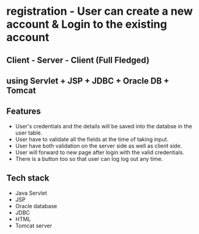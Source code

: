 # registration - User can create a new account & Login to the existing account 
## Client - Server - Client (Full Fledged)
## using Servlet + JSP + JDBC + Oracle DB + Tomcat
## Features
* User's credentials and the details will be saved into the databse in the user table.
* User have to validate all the fields at the time of taking input.
* User have both validation on the server side as well as client side.
* User will forward to new page after login with the valid credentials.
* There is a button too so that user can log log out any time.

## Tech stack 
* Java Servlet
* JSP
* Oracle database
* JDBC
* HTML
* Tomcat server
